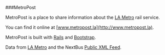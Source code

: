 ###MetroPost

MetroPost is a place to share information 
about the [LA Metro](http://www.metro.net/) rail service.  

You can find it online at [www.metropost.la](http://www.metropost.la).

MetroPost is built with [Rails](http://rubyonrails.org/) 
and [Bootstrap](http://getbootstrap.com).  

Data from [LA Metro](http://developer.metro.net/) 
and the NextBus [Public XML Feed](https://www.nextbus.com/xmlFeedDocs/NextBusXMLFeed.pdf).